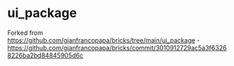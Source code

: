 # ui_package
Forked from https://github.com/gianfrancopapa/bricks/tree/main/ui_package - https://github.com/gianfrancopapa/bricks/commit/3010912729ac5a3f63268226ba2bd84845905d6c
